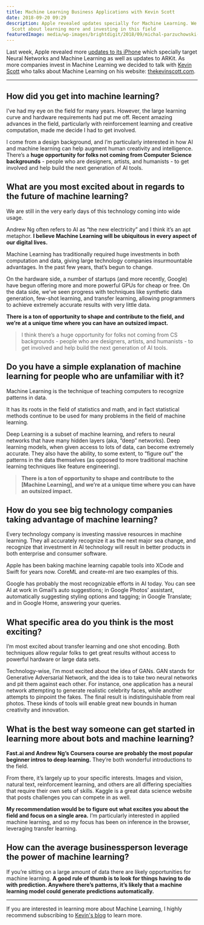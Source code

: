 ```yaml
---
title: Machine Learning Business Applications with Kevin Scott
date: 2018-09-20 09:29
description: Apple revealed updates specially for Machine Learning. We talk with Kevin
  Scott about learning more and investing in this field
featuredImage: media/wp-images/brightdigit/2018/09/michal-parzuchowski-227671-unsplash.jpg
---
```

Last week, Apple revealed more [updates to its
iPhone](https://brightdigit.com/blog/2018/09/06/apple-september-event-2018/)
which specially target Neural Networks and Machine Learning as well as
updates to ARKit. As more companies invest in Machine Learning we
decided to talk with [Kevin Scott](https://thekevinscott.com/) who talks
about Machine Learning on his
website: [thekevinscott.com](https://thekevinscott.com/).

------------------------------------------------------------------------

## How did you get into machine learning?

I’ve had my eye on the field for many years. However, the large learning
curve and hardware requirements had put me off. Recent amazing advances
in the field, particularly with reinforcement learning and creative
computation, made me decide I had to get involved.  

I come from a design background, and I’m particularly interested in how
AI and machine learning can help augment human creativity and
intelligence. There’s a **huge opportunity for folks not coming from
Computer Science backgrounds** - people who are designers, artists, and
humanists - to get involved and help build the next generation of AI
tools.  

## What are you most excited about in regards to the future of machine learning?

We are still in the very early days of this technology coming into wide
usage.  

Andrew Ng often refers to AI as “the new electricity” and I think it’s
an apt metaphor. **I believe Machine Learning will be ubiquitous in
every aspect of our digital lives.**  

Machine Learning has traditionally required huge investments in both
computation and data, giving large technology companies insurmountable
advantages. In the past few years, that’s begun to change.  

On the hardware side, a number of startups (and more recently, Google)
have begun offering more and more powerful GPUs for cheap or free. On
the data side, we’ve seen progress with techniques like synthetic data
generation, few-shot learning, and transfer learning, allowing
programmers to achieve extremely accurate results with very little
data.  

**There is a ton of opportunity to shape and contribute to the field,
and we’re at a unique time where you can have an outsized impact.**  

> I think there’s a huge opportunity for folks not coming from CS
> backgrounds - people who are designers, artists, and humanists - to
> get involved and help build the next generation of AI tools.

## Do you have a simple explanation of machine learning for people who are unfamiliar with it?

Machine Learning is the technique of teaching computers to recognize
patterns in data.  

It has its roots in the field of statistics and math, and in fact
statistical methods continue to be used for many problems in the field
of machine learning.  

Deep Learning is a subset of machine learning, and refers to neural
networks that have many hidden layers (aka, “deep” networks). Deep
learning models, when given access to lots of data, can become extremely
accurate. They also have the ability, to some extent, to “figure out”
the patterns in the data themselves (as opposed to more traditional
machine learning techniques like feature engineering).

> **There is a ton of opportunity to shape and contribute to the
> \[Machine Learning\], and we’re at a unique time where you can have an
> outsized impact.**

## How do you see big technology companies taking advantage of machine learning?

Every technology company is investing massive resources in machine
learning. They all accurately recognize it as the next major sea change,
and recognize that investment in AI technology will result in better
products in both enterprise and consumer software.  

Apple has been baking machine learning capable tools into XCode and
Swift for years now. CoreML and create-ml are two examples of this.  

Google has probably the most recognizable efforts in AI today. You can
see AI at work in Gmail’s auto suggestions; in Google Photos’ assistant,
automatically suggesting styling options and tagging; in Google
Translate; and in Google Home, answering your queries.  

## What specific area do you think is the most exciting?

I’m most excited about transfer learning and one shot encoding. Both
techniques allow regular folks to get great results without access to
powerful hardware or large data sets.  

Technology-wise, I’m most excited about the idea of GANs. GAN stands for
Generative Adversarial Network, and the idea is to take two neural
networks and pit them against each other. For instance, one application
has a neural network attempting to generate realistic celebrity faces,
while another attempts to pinpoint the fakes. The final result is
indistinguishable from real photos. These kinds of tools will enable
great new bounds in human creativity and innovation.

## What is the best way someone can get started in learning more about bots and machine learning?

**Fast.ai and Andrew Ng’s Coursera course are probably the most popular
beginner intros to deep learning.** They’re both wonderful introductions
to the field.  

From there, it’s largely up to your specific interests. Images and
vision, natural text, reinforcement learning, and others are all
differing specialties that require their own sets of skills. Kaggle is a
great data science website that posts challenges you can compete in as
well.  

**My recommendation would be to figure out what excites you about the
field and focus on a single area.** I’m particularly interested in
applied machine learning, and so my focus has been on inference in the
browser, leveraging transfer learning.  

## How can the average businessperson leverage the power of machine learning?

If you’re sitting on a large amount of data there are likely
opportunities for machine learning. **A good rule of thumb is to look
for things having to do with prediction. Anywhere there’s patterns, it’s
likely that a machine learning model could generate predictions
automatically.**

------------------------------------------------------------------------

If you are interested in learning more about Machine Learning, I highly
recommend subscribing to [Kevin's blog](https://thekevinscott.com/) to
learn more.
